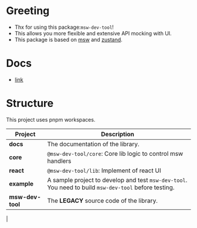 # Greeting
- Thx for using this package:`msw-dev-tool`!
- This allows you more flexible and extensive API mocking with UI.
- This package is based on [msw](https://mswjs.io/) and [zustand](https://zustand.docs.pmnd.rs/).

# Docs
- [link](https://msw-dev-tool-docs.vercel.app/)

# Structure

This project uses pnpm workspaces.

| Project          | Description                                                                                           |
| ---------------- | ----------------------------------------------------------------------------------------------------- |
| **docs**         | The documentation of the library.  
| **core** | `@msw-dev-tool/core`: Core lib logic to control msw handlers |
| **react** | `@msw-dev-tool/lib`: Implement of react UI |                                                                     
| **example**      | A sample project to develop and test `msw-dev-tool`. You need to build `msw-dev-tool` before testing. |
| **msw-dev-tool** | The **LEGACY** source code of the library.                                                                       |
|